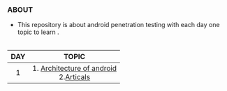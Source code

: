 ###  ABOUT 
   + This repository is about android penetration testing with each day one topic to learn .<br><br>
   
 
 | DAY               |             TOPIC                                                                                               |
 |        :------:       |        :---------------:                                                                                        |
|  1| 1. [Architecture of android](https://youtu.be/TwXuY2w7Zv0)<br>2.[Articals](https://www.javatpoint.com/android-software-stack) |












